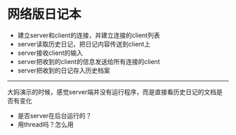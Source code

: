 # 网络版日记本
- 建立server和client的连接，并建立连接的client列表
- server读取历史日记，把日记内容传送到client上
- server接收client的输入
- server把收到的client的信息发送给所有连接的client
- server把收到的日记存入历史档案

------
大妈演示的时候，感觉server端并没有运行程序，而是直接看历史日记的文档是否有变化
- 是否server在后台运行的？
- 用thread吗？怎么用